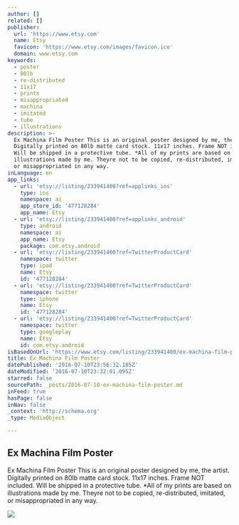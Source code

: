 ```yaml
---
author: []
related: []
publisher:
  url: 'https://www.etsy.com'
  name: Etsy
  favicon: 'https://www.etsy.com/images/favicon.ico'
  domain: www.etsy.com
keywords:
  - poster
  - 80lb
  - re-distributed
  - 11x17
  - prints
  - misappropriated
  - machina
  - imitated
  - tube
  - illustrations
description: >-
  Ex Machina Film Poster This is an original poster designed by me, the artist.
  Digitally printed on 80lb matte card stock. 11x17 inches. Frame NOT included.
  Will be shipped in a protective tube. *All of my prints are based on
  illustrations made by me. Theyre not to be copied, re-distributed, imitated,
  or misappropriated in any way.
inLanguage: en
app_links:
  - url: 'etsy://listing/233941400?ref=applinks_ios'
    type: ios
    namespace: ai
    app_store_id: '477128284'
    app_name: Etsy
  - url: 'etsy://listing/233941400?ref=applinks_android'
    type: android
    namespace: ai
    app_name: Etsy
    package: com.etsy.android
  - url: 'etsy://listing/233941400?ref=TwitterProductCard'
    namespace: twitter
    type: ipad
    name: Etsy
    id: '477128284'
  - url: 'etsy://listing/233941400?ref=TwitterProductCard'
    namespace: twitter
    type: iphone
    name: Etsy
    id: '477128284'
  - url: 'etsy://listing/233941400?ref=TwitterProductCard'
    namespace: twitter
    type: googleplay
    name: Etsy
    id: com.etsy.android
isBasedOnUrl: 'https://www.etsy.com/listing/233941400/ex-machina-film-poster'
title: Ex Machina Film Poster
datePublished: '2016-07-10T23:56:32.185Z'
dateModified: '2016-07-10T23:32:01.095Z'
starred: false
sourcePath: _posts/2016-07-10-ex-machina-film-poster.md
inFeed: true
hasPage: false
inNav: false
_context: 'http://schema.org'
_type: MediaObject

---
```

<article style=""><h1>Ex Machina Film Poster</h1><p>Ex Machina Film Poster This is an original poster designed by me, the artist. Digitally printed on 80lb matte card stock. 11x17 inches. Frame NOT included. Will be shipped in a protective tube. *All of my prints are based on illustrations made by me. Theyre not to be copied, re-distributed, imitated, or misappropriated in any way.</p><img src="https://img1.etsystatic.com/067/1/6285100/il_570xN.774256653_g7ub.jpg" /></article>